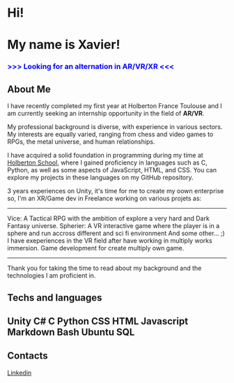 # Hi!
# My name is Xavier!

### <span style="color: blue ;"> >>> **Looking for an alternation in AR/VR/XR** <<< </span>

## About Me
I have recently completed my first year at Holberton France Toulouse and I am currently seeking an internship opportunity in the field of **AR/VR**.

My professional background is diverse, with experience in various sectors. My interests are equally varied, ranging from chess and video games to RPGs, the metal universe, and human relationships.

I have acquired a solid foundation in programming during my time at [Holberton School](https://www.holbertonschool.fr/), where I gained proficiency in languages such as C, Python, as well as some aspects of JavaScript, HTML, and CSS. You can explore my projects in these languages on my GitHub repository.

3 years experiences on Unity, it's time for me to create my oown enterprise so, I'm an XR/Game dev in Freelance working on various projets as:
___
Vice: A Tactical RPG with the ambition of explore a very hard and Dark Fantasy universe.
Spherier: A VR interactive game where the player is in a sphere and run accross different and sci fi environment
And some other... ;)
I have exeperiences in the VR field after have working in multiply works immersion. Game development for create multiply own game.
___

Thank you for taking the time to read about my background and the technologies I am proficient in.

## **Techs and languages**
## Unity C# C Python CSS HTML Javascript Markdown Bash Ubuntu SQL

## Contacts

[Linkedin](https://www.linkedin.com/in/xavier-bertin-2406152a2/)
